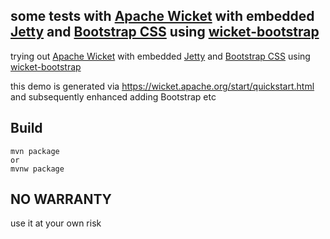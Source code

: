 ## some tests with [Apache Wicket](https://wicket.apache.org/) with embedded [Jetty](https://jetty.org/) and [Bootstrap CSS](https://getbootstrap.com) using [wicket-bootstrap](https://github.com/martin-g/wicket-bootstrap)

trying out [Apache Wicket](https://wicket.apache.org/) with embedded [Jetty](https://jetty.org/) and [Bootstrap CSS](https://getbootstrap.com) using [wicket-bootstrap](https://github.com/martin-g/wicket-bootstrap)

this demo is generated via
https://wicket.apache.org/start/quickstart.html
and subsequently enhanced adding Bootstrap etc

## Build

```
mvn package
or
mvnw package
```

## NO WARRANTY

use it at your own risk
